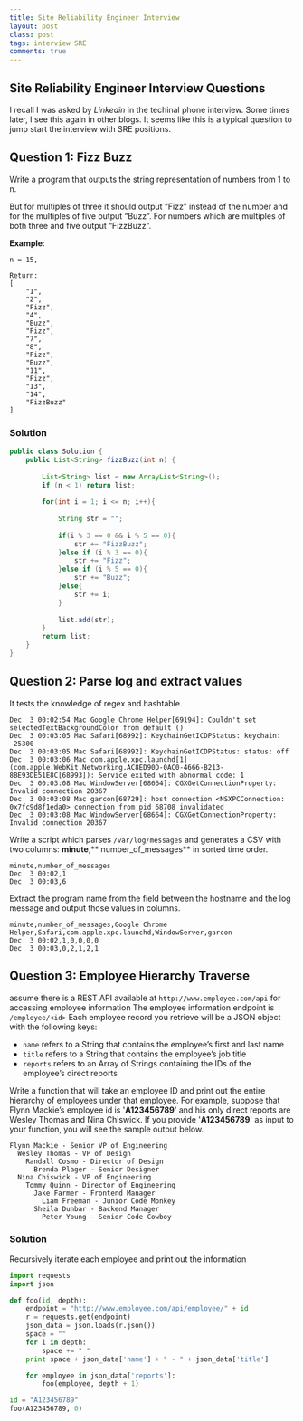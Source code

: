```yaml
---
title: Site Reliability Engineer Interview
layout: post
class: post
tags: interview SRE 
comments: true
---
```

## Site Reliability Engineer Interview Questions
I recall I was asked by _Linkedin_ in the techinal phone interview. Some times later, I see this again in other blogs. It seems like this is a typical question to jump start the interview with SRE positions. 

## Question 1: Fizz Buzz
Write a program that outputs the string representation of numbers from 1 to n.

But for multiples of three it should output “Fizz” instead of the number and for the multiples of five output “Buzz”. For numbers which are multiples of both three and five output “FizzBuzz”.

**Example**:

```
n = 15,

Return:
[
    "1",
    "2",
    "Fizz",
    "4",
    "Buzz",
    "Fizz",
    "7",
    "8",
    "Fizz",
    "Buzz",
    "11",
    "Fizz",
    "13",
    "14",
    "FizzBuzz"
]
```

### Solution 
```java
public class Solution {
    public List<String> fizzBuzz(int n) {
        
        List<String> list = new ArrayList<String>();
        if (n < 1) return list;
        
        for(int i = 1; i <= n; i++){
            
            String str = "";
            
            if(i % 3 == 0 && i % 5 == 0){
                str += "FizzBuzz";
            }else if (i % 3 == 0){
                str += "Fizz";
            }else if (i % 5 == 0){
                str += "Buzz";
            }else{
                str += i;
            }
            
            list.add(str);
        }
        return list;
    }
}
```

## Question 2: Parse log and extract values 
It tests the knowledge of regex and hashtable.

```
Dec  3 00:02:54 Mac Google Chrome Helper[69194]: Couldn't set selectedTextBackgroundColor from default ()
Dec  3 00:03:05 Mac Safari[68992]: KeychainGetICDPStatus: keychain: -25300
Dec  3 00:03:05 Mac Safari[68992]: KeychainGetICDPStatus: status: off
Dec  3 00:03:06 Mac com.apple.xpc.launchd[1] (com.apple.WebKit.Networking.AC8ED90D-0AC0-4666-B213-8BE93DE51E8C[68993]): Service exited with abnormal code: 1
Dec  3 00:03:08 Mac WindowServer[68664]: CGXGetConnectionProperty: Invalid connection 20367
Dec  3 00:03:08 Mac garcon[68729]: host connection <NSXPCConnection: 0x7fc9d8f1eda0> connection from pid 68708 invalidated
Dec  3 00:03:08 Mac WindowServer[68664]: CGXGetConnectionProperty: Invalid connection 20367
```

Write a script which parses ```/var/log/messages``` and generates a CSV with two columns: **minute**,** number_of_messages** in sorted time order.

```
minute,number_of_messages
Dec  3 00:02,1
Dec  3 00:03,6
```
Extract the program name from the field between the hostname and the log message and output those values in columns.

```
minute,number_of_messages,Google Chrome Helper,Safari,com.apple.xpc.launchd,WindowServer,garcon
Dec  3 00:02,1,0,0,0,0
Dec  3 00:03,0,2,1,2,1
```

## Question 3: Employee Hierarchy Traverse
assume there is a REST API available at ```http://www.employee.com/api``` for accessing employee information The employee information endpoint is ```/employee/<id>``` Each employee record you retrieve will be a JSON object with the following keys:

* ```name``` refers to a String that contains the employee’s first and last name
* ```title``` refers to a String that contains the employee’s job title
* ```reports``` refers to an Array of Strings containing the IDs of the employee’s direct reports

Write a function that will take an employee ID and print out the entire hierarchy of employees under that employee. For example, suppose that Flynn Mackie’s employee id is '**A123456789**' and his only direct reports are Wesley Thomas and Nina Chiswick. If you provide '**A123456789**' as input to your function, you will see the sample output below.
        
```
Flynn Mackie - Senior VP of Engineering
  Wesley Thomas - VP of Design
    Randall Cosmo - Director of Design
      Brenda Plager - Senior Designer
  Nina Chiswick - VP of Engineering
    Tommy Quinn - Director of Engineering
      Jake Farmer - Frontend Manager
        Liam Freeman - Junior Code Monkey
      Sheila Dunbar - Backend Manager
        Peter Young - Senior Code Cowboy
```

### Solution 

Recursively iterate each employee and print out the information

```python
import requests
import json

def foo(id, depth):
    endpoint = "http://www.employee.com/api/employee/" + id 
    r = requests.get(endpoint)
    json_data = json.loads(r.json()) 
    space = ""
    for i in depth:
        space += " "
    print space + json_data['name'] + " - " + json_data['title']

    for employee in json_data['reports']:
        foo(employee, depth + 1)

id = "A123456789"
foo(A123456789, 0)
```
